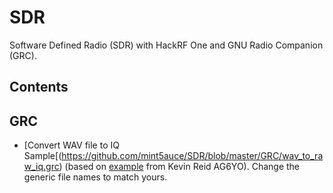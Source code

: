 # SDR
Software Defined Radio (SDR) with HackRF One and GNU Radio Companion (GRC).

## Contents

## GRC

- [Convert WAV file to IQ Sample[(https://github.com/mint5auce/SDR/blob/master/GRC/wav_to_raw_iq.grc) (based on [example](https://ham.stackexchange.com/questions/5450/hack-rf-one-expected-hackrf-transfer-t-file-format-and-its-creation) from Kevin Reid AG6YO). Change the generic file names to match yours.
